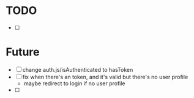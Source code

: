 # TODO

- [ ]

# Future

- [ ] change auth.js/isAuthenticated to hasToken
- [ ] fix when there's an token, and it's valid but there's no user profile
  - maybe redirect to login if no user profile
- [ ]
